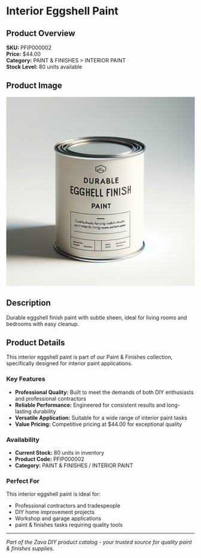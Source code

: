 # Interior Eggshell Paint

## Product Overview

**SKU:** PFIP000002  
**Price:** $44.00  
**Category:** PAINT & FINISHES > INTERIOR PAINT  
**Stock Level:** 80 units available  

## Product Image

![Interior Eggshell Paint](https://raw.githubusercontent.com/microsoft/ai-tour-26-zava-diy-dataset-plus-mcp/refs/heads/main/images/paint_%26_finishes_interior_paint_interior_eggshell_paint_20250620_192249.png)

## Description

Durable eggshell finish paint with subtle sheen, ideal for living rooms and bedrooms with easy cleanup.

## Product Details

This interior eggshell paint is part of our Paint & Finishes collection, specifically designed for interior paint applications. 

### Key Features

- **Professional Quality:** Built to meet the demands of both DIY enthusiasts and professional contractors
- **Reliable Performance:** Engineered for consistent results and long-lasting durability
- **Versatile Application:** Suitable for a wide range of interior paint tasks
- **Value Pricing:** Competitive pricing at $44.00 for exceptional quality

### Availability

- **Current Stock:** 80 units in inventory
- **Product Code:** PFIP000002
- **Category:** PAINT & FINISHES / INTERIOR PAINT

### Perfect For

This interior eggshell paint is ideal for:
- Professional contractors and tradespeople
- DIY home improvement projects  
- Workshop and garage applications
- paint & finishes tasks requiring quality tools

---

*Part of the Zava DIY product catalog - your trusted source for quality paint & finishes supplies.*
